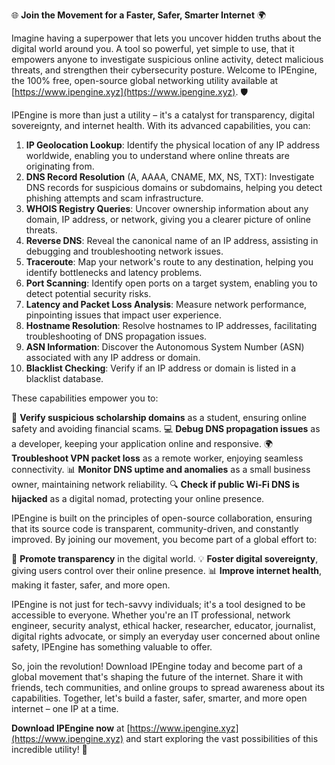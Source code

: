 🌐 **Join the Movement for a Faster, Safer, Smarter Internet** 🌍

Imagine having a superpower that lets you uncover hidden truths about the digital world around you. A tool so powerful, yet simple to use, that it empowers anyone to investigate suspicious online activity, detect malicious threats, and strengthen their cybersecurity posture. Welcome to IPEngine, the 100% free, open-source global networking utility available at [https://www.ipengine.xyz](https://www.ipengine.xyz). 🛡️

IPEngine is more than just a utility – it's a catalyst for transparency, digital sovereignty, and internet health. With its advanced capabilities, you can:

1. **IP Geolocation Lookup**: Identify the physical location of any IP address worldwide, enabling you to understand where online threats are originating from.
2. **DNS Record Resolution** (A, AAAA, CNAME, MX, NS, TXT): Investigate DNS records for suspicious domains or subdomains, helping you detect phishing attempts and scam infrastructure.
3. **WHOIS Registry Queries**: Uncover ownership information about any domain, IP address, or network, giving you a clearer picture of online threats.
4. **Reverse DNS**: Reveal the canonical name of an IP address, assisting in debugging and troubleshooting network issues.
5. **Traceroute**: Map your network's route to any destination, helping you identify bottlenecks and latency problems.
6. **Port Scanning**: Identify open ports on a target system, enabling you to detect potential security risks.
7. **Latency and Packet Loss Analysis**: Measure network performance, pinpointing issues that impact user experience.
8. **Hostname Resolution**: Resolve hostnames to IP addresses, facilitating troubleshooting of DNS propagation issues.
9. **ASN Information**: Discover the Autonomous System Number (ASN) associated with any IP address or domain.
10. **Blacklist Checking**: Verify if an IP address or domain is listed in a blacklist database.

These capabilities empower you to:

🚀 **Verify suspicious scholarship domains** as a student, ensuring online safety and avoiding financial scams.
💻 **Debug DNS propagation issues** as a developer, keeping your application online and responsive.
🌍 **Troubleshoot VPN packet loss** as a remote worker, enjoying seamless connectivity.
📊 **Monitor DNS uptime and anomalies** as a small business owner, maintaining network reliability.
🔍 **Check if public Wi-Fi DNS is hijacked** as a digital nomad, protecting your online presence.

IPEngine is built on the principles of open-source collaboration, ensuring that its source code is transparent, community-driven, and constantly improved. By joining our movement, you become part of a global effort to:

🌟 **Promote transparency** in the digital world.
💡 **Foster digital sovereignty**, giving users control over their online presence.
📊 **Improve internet health**, making it faster, safer, and more open.

IPEngine is not just for tech-savvy individuals; it's a tool designed to be accessible to everyone. Whether you're an IT professional, network engineer, security analyst, ethical hacker, researcher, educator, journalist, digital rights advocate, or simply an everyday user concerned about online safety, IPEngine has something valuable to offer.

So, join the revolution! Download IPEngine today and become part of a global movement that's shaping the future of the internet. Share it with friends, tech communities, and online groups to spread awareness about its capabilities. Together, let's build a faster, safer, smarter, and more open internet – one IP at a time.

**Download IPEngine now** at [https://www.ipengine.xyz](https://www.ipengine.xyz) and start exploring the vast possibilities of this incredible utility! 🚀
